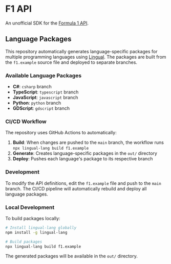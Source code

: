 # F1 API

An unofficial SDK for the [Formula 1 API](https://f1api.dev/).

## Language Packages

This repository automatically generates language-specific packages for multiple programming languages using [Lingual](https://github.com/lingual-lang/lingual). The packages are built from the `f1.example` source file and deployed to separate branches.

### Available Language Packages

- **C#**: `csharp` branch
- **TypeScript**: `typescript` branch  
- **JavaScript**: `javascript` branch
- **Python**: `python` branch
- **GDScript**: `gdscript` branch

### CI/CD Workflow

The repository uses GitHub Actions to automatically:

1. **Build**: When changes are pushed to the `main` branch, the workflow runs `npx lingual-lang build f1.example`
2. **Generate**: Creates language-specific packages in the `out/` directory
3. **Deploy**: Pushes each language's package to its respective branch

### Development

To modify the API definitions, edit the `f1.example` file and push to the `main` branch. The CI/CD pipeline will automatically rebuild and deploy all language packages.

### Local Development

To build packages locally:

```bash
# Install lingual-lang globally
npm install -g lingual-lang

# Build packages
npx lingual-lang build f1.example
```

The generated packages will be available in the `out/` directory.
